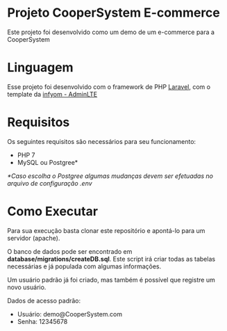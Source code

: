 <h1>Projeto CooperSystem E-commerce</h1>


<p> Este projeto foi desenvolvido como um demo de um e-commerce para a CooperSystem</p>


<h1>Linguagem</h1>

<p>Esse projeto foi desenvolvido com o framework de PHP <a href='https://laravel.com/'>Laravel</a>, com o template da <a href='http://labs.infyom.com/'>infyom - AdminLTE</a></p>


<h1>Requisitos</h1>

<p>Os seguintes requisitos são necessários para seu funcionamento:</p>
<ul>
  <li>PHP 7</li>
  <li>MySQL ou Postgree*</li>
</ul>

<p><i>*Caso escolha o Postgree algumas mudanças devem ser efetuadas no arquivo de configuração .env </i></p>

<h1>Como Executar</h1>

<p>Para sua execução basta clonar este repositório e apontá-lo para um servidor (apache).</p>

<p>O banco de dados pode ser encontrado em <b>database/migrations/createDB.sql</b>. Este script irá criar todas as tabelas necessárias e já populada com algumas informações.</p>

<p>Um usuário padrão já foi criado, mas também é possível que registre um novo usuário.</p>

<p>Dados de acesso padrão:</p>

<ul>
  <li>Usuário: demo@CooperSystem.com</li>
  <li>Senha: 12345678</li>
</ul>
